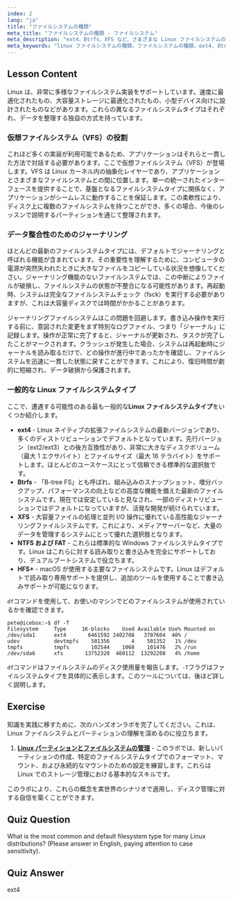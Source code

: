 ```yaml
---
index: 2
lang: "ja"
title: "ファイルシステムの種類"
meta_title: "ファイルシステムの種類 - ファイルシステム"
meta_description: "ext4、Btrfs、XFS など、さまざまな Linux ファイルシステムの種類を発見してください。このガイドでは、ジャーナリングや仮想ファイルシステム（VFS）などの重要な概念を説明し、Linux で利用可能なさまざまなファイルシステムタイプを理解するのに役立ちます。"
meta_keywords: "linux ファイルシステムの種類，ファイルシステムの種類，ext4, Btrfs, XFS, ジャーナリング，VFS, linux チュートリアル"
---
```


## Lesson Content

Linux は、非常に多様なファイルシステム実装をサポートしています。速度に最適化されたもの、大容量ストレージに最適化されたもの、小型デバイス向けに設計されたものなどがあります。これらの異なるファイルシステムタイプはそれぞれ、データを整理する独自の方式を持っています。

### 仮想ファイルシステム（VFS）の役割

これほど多くの実装が利用可能であるため、アプリケーションはそれらと一貫した方法で対話する必要があります。ここで仮想ファイルシステム（VFS）が登場します。VFS は Linux カーネル内の抽象化レイヤーであり、アプリケーションとさまざまなファイルシステムとの間に位置します。単一の統一されたインターフェースを提供することで、基盤となるファイルシステムタイプに関係なく、アプリケーションがシームレスに動作することを保証します。この柔軟性により、ディスク上に複数のファイルシステムを持つことができ、多くの場合、今後のレッスンで説明するパーティションを通じて整理されます。

### データ整合性のためのジャーナリング

ほとんどの最新のファイルシステムタイプには、デフォルトでジャーナリングと呼ばれる機能が含まれています。その重要性を理解するために、コンピュータの電源が突然失われたときに大きなファイルをコピーしている状況を想像してください。ジャーナリング機能のないファイルシステムでは、この中断によりファイルが破損し、ファイルシステムの状態が不整合になる可能性があります。再起動時、システムは完全なファイルシステムチェック（fsck）を実行する必要がありますが、これは大容量ディスクでは時間がかかることがあります。

ジャーナリングファイルシステムはこの問題を回避します。書き込み操作を実行する前に、意図された変更をまず特別なログファイル、つまり「ジャーナル」に記録します。操作が正常に完了すると、ジャーナルが更新され、タスクが完了したことがマークされます。クラッシュが発生した場合、システムは再起動時にジャーナルを読み取るだけで、どの操作が進行中であったかを確認し、ファイルシステムを迅速に一貫した状態に戻すことができます。これにより、復旧時間が劇的に短縮され、データ破損から保護されます。

### 一般的な Linux ファイルシステムタイプ

ここで、遭遇する可能性のある最も一般的な**Linux ファイルシステムタイプ**をいくつか紹介します。

- **ext4** - Linux ネイティブの拡張ファイルシステムの最新バージョンであり、多くのディストリビューションでデフォルトとなっています。先行バージョン（ext2/ext3）との後方互換性があり、非常に大きなディスクボリューム（最大 1 エクサバイト）とファイルサイズ（最大 16 テラバイト）をサポートします。ほとんどのユースケースにとって信頼できる標準的な選択肢です。
- **Btrfs** - 「B-tree FS」とも呼ばれ、組み込みのスナップショット、増分バックアップ、パフォーマンスの向上などの高度な機能を備えた最新のファイルシステムです。現在では安定していると見なされ、一部のディストリビューションではデフォルトになっていますが、活発な開発が続けられています。
- **XFS** - 大容量ファイルの処理と並列 I/O 操作に優れている高性能なジャーナリングファイルシステムです。これにより、メディアサーバーなど、大量のデータを管理するシステムにとって優れた選択肢となります。
- **NTFS および FAT** - これらは標準的な Windows ファイルシステムタイプです。Linux はこれらに対する読み取りと書き込みを完全にサポートしており、デュアルブートシステムで役立ちます。
- **HFS+** - macOS が使用する主要なファイルシステムです。Linux はデフォルトで読み取り専用サポートを提供し、追加のツールを使用することで書き込みサポートが可能になります。

`df`コマンドを使用して、お使いのマシンでどのファイルシステムが使用されているかを確認できます。

```plaintext
pete@icebox:~$ df -T
Filesystem     Type     1K-blocks    Used Available Use% Mounted on
/dev/sda1      ext4       6461592 2402708   3707604  40% /
udev           devtmpfs    501356       4    501352   1% /dev
tmpfs          tmpfs       102544    1068    101476   2% /run
/dev/sda6      xfs       13752320  460112  13292208   4% /home
```

`df`コマンドはファイルシステムのディスク使用量を報告します。`-T`フラグはファイルシステムタイプを具体的に表示します。このツールについては、後ほど詳しく説明します。

## Exercise

知識を実践に移すために、次のハンズオンラボを完了してください。これは、Linux ファイルシステムとパーティションの理解を深めるのに役立ちます。

1. **[Linux パーティションとファイルシステムの管理](https://labex.io/ja/labs/comptia-manage-linux-partitions-and-filesystems-590845)** - このラボでは、新しいパーティションの作成、特定のファイルシステムタイプでのフォーマット、マウント、および永続的なマウントのための設定を練習します。これらは Linux でのストレージ管理における基本的なスキルです。

このラボにより、これらの概念を実世界のシナリオで適用し、ディスク管理に対する自信を築くことができます。

## Quiz Question

What is the most common and default filesystem type for many Linux distributions? (Please answer in English, paying attention to case sensitivity).

## Quiz Answer

ext4
